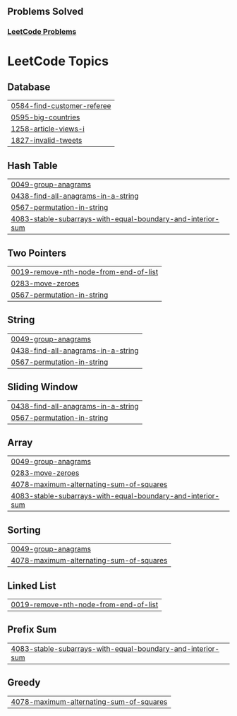 ## Problems Solved

### [LeetCode Problems](https://leetcode.com)

<!--- LeetHub progress --->
<!--- LeetHub end --->

<!---LeetCode Topics Start-->
# LeetCode Topics
## Database
|  |
| ------- |
| [0584-find-customer-referee](https://github.com/thakurpuru/JavaScript-leetcode-Q/tree/master/0584-find-customer-referee) |
| [0595-big-countries](https://github.com/thakurpuru/JavaScript-leetcode-Q/tree/master/0595-big-countries) |
| [1258-article-views-i](https://github.com/thakurpuru/JavaScript-leetcode-Q/tree/master/1258-article-views-i) |
| [1827-invalid-tweets](https://github.com/thakurpuru/JavaScript-leetcode-Q/tree/master/1827-invalid-tweets) |
## Hash Table
|  |
| ------- |
| [0049-group-anagrams](https://github.com/thakurpuru/JavaScript-leetcode-Q/tree/master/0049-group-anagrams) |
| [0438-find-all-anagrams-in-a-string](https://github.com/thakurpuru/JavaScript-leetcode-Q/tree/master/0438-find-all-anagrams-in-a-string) |
| [0567-permutation-in-string](https://github.com/thakurpuru/JavaScript-leetcode-Q/tree/master/0567-permutation-in-string) |
| [4083-stable-subarrays-with-equal-boundary-and-interior-sum](https://github.com/thakurpuru/JavaScript-leetcode-Q/tree/master/4083-stable-subarrays-with-equal-boundary-and-interior-sum) |
## Two Pointers
|  |
| ------- |
| [0019-remove-nth-node-from-end-of-list](https://github.com/thakurpuru/JavaScript-leetcode-Q/tree/master/0019-remove-nth-node-from-end-of-list) |
| [0283-move-zeroes](https://github.com/thakurpuru/JavaScript-leetcode-Q/tree/master/0283-move-zeroes) |
| [0567-permutation-in-string](https://github.com/thakurpuru/JavaScript-leetcode-Q/tree/master/0567-permutation-in-string) |
## String
|  |
| ------- |
| [0049-group-anagrams](https://github.com/thakurpuru/JavaScript-leetcode-Q/tree/master/0049-group-anagrams) |
| [0438-find-all-anagrams-in-a-string](https://github.com/thakurpuru/JavaScript-leetcode-Q/tree/master/0438-find-all-anagrams-in-a-string) |
| [0567-permutation-in-string](https://github.com/thakurpuru/JavaScript-leetcode-Q/tree/master/0567-permutation-in-string) |
## Sliding Window
|  |
| ------- |
| [0438-find-all-anagrams-in-a-string](https://github.com/thakurpuru/JavaScript-leetcode-Q/tree/master/0438-find-all-anagrams-in-a-string) |
| [0567-permutation-in-string](https://github.com/thakurpuru/JavaScript-leetcode-Q/tree/master/0567-permutation-in-string) |
## Array
|  |
| ------- |
| [0049-group-anagrams](https://github.com/thakurpuru/JavaScript-leetcode-Q/tree/master/0049-group-anagrams) |
| [0283-move-zeroes](https://github.com/thakurpuru/JavaScript-leetcode-Q/tree/master/0283-move-zeroes) |
| [4078-maximum-alternating-sum-of-squares](https://github.com/thakurpuru/JavaScript-leetcode-Q/tree/master/4078-maximum-alternating-sum-of-squares) |
| [4083-stable-subarrays-with-equal-boundary-and-interior-sum](https://github.com/thakurpuru/JavaScript-leetcode-Q/tree/master/4083-stable-subarrays-with-equal-boundary-and-interior-sum) |
## Sorting
|  |
| ------- |
| [0049-group-anagrams](https://github.com/thakurpuru/JavaScript-leetcode-Q/tree/master/0049-group-anagrams) |
| [4078-maximum-alternating-sum-of-squares](https://github.com/thakurpuru/JavaScript-leetcode-Q/tree/master/4078-maximum-alternating-sum-of-squares) |
## Linked List
|  |
| ------- |
| [0019-remove-nth-node-from-end-of-list](https://github.com/thakurpuru/JavaScript-leetcode-Q/tree/master/0019-remove-nth-node-from-end-of-list) |
## Prefix Sum
|  |
| ------- |
| [4083-stable-subarrays-with-equal-boundary-and-interior-sum](https://github.com/thakurpuru/JavaScript-leetcode-Q/tree/master/4083-stable-subarrays-with-equal-boundary-and-interior-sum) |
## Greedy
|  |
| ------- |
| [4078-maximum-alternating-sum-of-squares](https://github.com/thakurpuru/JavaScript-leetcode-Q/tree/master/4078-maximum-alternating-sum-of-squares) |
<!---LeetCode Topics End-->